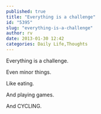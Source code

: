 ```yaml
---
published: true
title: "Everything is a challenge"
id: "5395"
slug: "everything-is-a-challenge"
author: rv
date: 2013-01-30 12:42
categories: Daily Life,Thoughts
---
```

Everything is a challenge.

Even minor things.

Like eating.

And playing games.

And CYCLING.